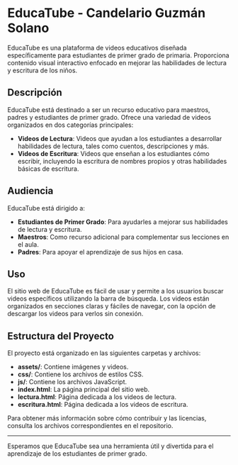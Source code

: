 # EducaTube - Candelario Guzmán Solano

EducaTube es una plataforma de videos educativos diseñada específicamente para estudiantes de primer grado de primaria. Proporciona contenido visual interactivo enfocado en mejorar las habilidades de lectura y escritura de los niños.

## Descripción

EducaTube está destinado a ser un recurso educativo para maestros, padres y estudiantes de primer grado. Ofrece una variedad de videos organizados en dos categorías principales:

- **Videos de Lectura**: Videos que ayudan a los estudiantes a desarrollar habilidades de lectura, tales como cuentos, descripciones y más.
- **Videos de Escritura**: Videos que enseñan a los estudiantes cómo escribir, incluyendo la escritura de nombres propios y otras habilidades básicas de escritura.

## Audiencia

EducaTube está dirigido a:

- **Estudiantes de Primer Grado**: Para ayudarles a mejorar sus habilidades de lectura y escritura.
- **Maestros**: Como recurso adicional para complementar sus lecciones en el aula.
- **Padres**: Para apoyar el aprendizaje de sus hijos en casa.

## Uso

El sitio web de EducaTube es fácil de usar y permite a los usuarios buscar videos específicos utilizando la barra de búsqueda. Los videos están organizados en secciones claras y fáciles de navegar, con la opción de descargar los videos para verlos sin conexión.

## Estructura del Proyecto

El proyecto está organizado en las siguientes carpetas y archivos:

- **assets/**: Contiene imágenes y videos.
- **css/**: Contiene los archivos de estilos CSS.
- **js/**: Contiene los archivos JavaScript.
- **index.html**: La página principal del sitio web.
- **lectura.html**: Página dedicada a los videos de lectura.
- **escritura.html**: Página dedicada a los videos de escritura.

Para obtener más información sobre cómo contribuir y las licencias, consulta los archivos correspondientes en el repositorio.

---

Esperamos que EducaTube sea una herramienta útil y divertida para el aprendizaje de los estudiantes de primer grado.
